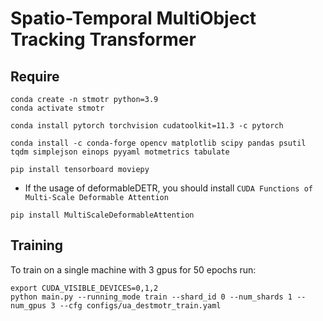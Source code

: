# Spatio-Temporal MultiObject Tracking Transformer

## Require

```shell
conda create -n stmotr python=3.9
conda activate stmotr

conda install pytorch torchvision cudatoolkit=11.3 -c pytorch

conda install -c conda-forge opencv matplotlib scipy pandas psutil tqdm simplejson einops pyyaml motmetrics tabulate

pip install tensorboard moviepy
```

- If the usage of deformableDETR, you should install `CUDA Functions of Multi-Scale Deformable Attention`

```shell
pip install MultiScaleDeformableAttention
```

## Training

To train on a single machine with 3 gpus for 50 epochs run:

```shell
export CUDA_VISIBLE_DEVICES=0,1,2
python main.py --running_mode train --shard_id 0 --num_shards 1 --num_gpus 3 --cfg configs/ua_destmotr_train.yaml
```
